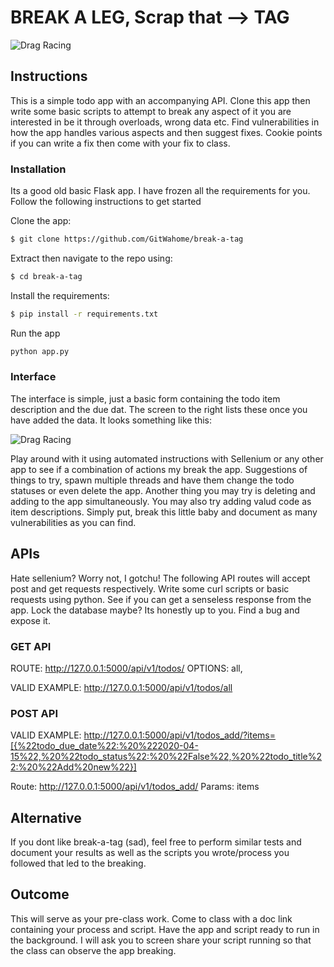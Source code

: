 # BREAK A LEG, Scrap that --> TAG
![Drag Racing](https://i.ytimg.com/vi/k_-1hzPZTgg/maxresdefault.jpg)

## Instructions
This is a simple todo app with an accompanying API. Clone this app then write some basic scripts to attempt to break any aspect of it you are interested in be it through overloads, wrong data etc. Find vulnerabilities in how the app handles various aspects and then suggest fixes. Cookie points if you can write a fix then come with your fix to class.

### Installation

Its a good old basic Flask app. I have frozen all the requirements for you. Follow the following instructions to get started

Clone the app:
```sh
$ git clone https://github.com/GitWahome/break-a-tag
```

Extract then navigate to the repo using:
```sh
$ cd break-a-tag
```

Install the requirements:
```sh
$ pip install -r requirements.txt
```
Run the app

```sh
python app.py
```
### Interface

The interface is simple, just a basic form containing the todo item description and the due dat. The screen to the right lists these once you have added the data. It looks something like this:

![Drag Racing](https://i.ibb.co/N3RhvgW/Screen-Shot-2020-04-05-at-7-37-11-PM.png)

Play around with it using automated instructions with Sellenium or any other app to see if a combination of actions my break the app. Suggestions of things to try, spawn multiple threads and have them change the todo statuses or even delete the app. Another thing you may try is deleting and adding to the app simultaneously. You may also try adding valud code as item descriptions. Simply put, break this little baby and document as many vulnerabilities as you can find.

## APIs

Hate sellenium? Worry not, I gotchu! 
The following API routes will accept post and get requests respectively. Write some curl scripts or basic requests using python. See if you can get a senseless response from the app. Lock the database maybe? Its honestly up to you. Find a bug and expose it.
### GET API
ROUTE: http://127.0.0.1:5000/api/v1/todos/
OPTIONS: all, <int todo_item_id>

VALID EXAMPLE: http://127.0.0.1:5000/api/v1/todos/all

### POST API
VALID EXAMPLE: http://127.0.0.1:5000/api/v1/todos_add/?items=[{%22todo_due_date%22:%20%222020-04-15%22,%20%22todo_status%22:%20%22False%22,%20%22todo_title%22:%20%22Add%20new%22}]

Route: http://127.0.0.1:5000/api/v1/todos_add/
Params: items

## Alternative
If you dont like break-a-tag (sad), feel free to perform similar tests and document your results as well as the scripts you wrote/process you followed that led to the breaking.

## Outcome
This will serve as your pre-class work. Come to class with a doc link containing your process and script. Have the app and script ready to run in the background. I will ask you to screen share your script running so that the class can observe the app breaking.